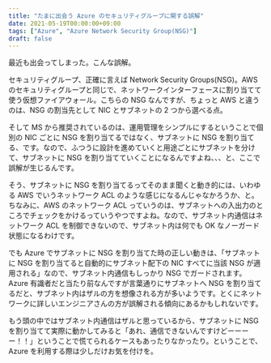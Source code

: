 ```yaml
---
title: "たまに出会う Azure のセキュリティグループに関する誤解"
date: 2021-05-19T00:00:00+09:00
tags: ["Azure", "Azure Network Security Group(NSG)"]
draft: false
---
```


最近も出会ってしまった。こんな誤解。

セキュリティグループ、正確に言えば Network Security Groups(NSG)。AWS のセキュリティグループと同じで、ネットワークインターフェースに割り当てて使う仮想ファイアウォール。こちらの NSG なんですが、ちょっと AWS と違うのは、NSG の割当先として NIC とサブネットの 2 つから選べる点。

そして MS から推奨されているのは、運用管理をシンプルにするということで個別の NIC ごとに NSG を割り当てるではなく、サブネットに NSG を割り当てる、です。なので、ふつうに設計を進めていくと用途ごとにサブネットを分けて、サブネットに NSG を割り当てていくことになるんですよね、、、と、ここで誤解が生じるんです。

そう、サブネットに NSG を割り当てるってそのまま聞くと動き的には、いわゆる AWS でいうネットワーク ACL のような感じになるんじゃなかろうか、と。ちなみに、AWS のネットワーク ACL っていうのは、サブネットへの入出力のところでチェックをかけるっていうやつですよね。なので、サブネット内通信はネットワーク ACL を制御できないので、サブネット内は何でも OK なノーガード状態になるわけです。

でも Azure でサブネットに NSG を割り当てた時の正しい動きは、「サブネットに NSG を割り当てると自動的にサブネット配下の NIC すべてに当該 NSG が適用される」なので、サブネット内通信もしっかり NSG でガードされます。Azure 有識者だと当たり前なんですが言葉通りにサブネットへ NSG を割り当てるだと、サブネット内はザルの方を想像される方が多いようです。とくにネットワークに詳しいエンジニアさんの方が誤解される傾向にあるかもしれないです。

もう頭の中ではサブネット内通信はザルと思っているから、サブネットに NSG を割り当てて実際に動かしてみると「あれ、通信できないんですけどーーーー！！」ということで慌てられるケースもあったりなかったり。ということで、Azure を利用する際は少しだけお気を付けを。
